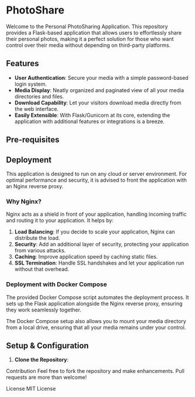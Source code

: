 # PhotoShare

Welcome to the Personal PhotoSharing Application. This repository provides a Flask-based application that allows users to effortlessly share their personal photos, making it a perfect solution for those who want control over their media without depending on third-party platforms.

## Features

- **User Authentication**: Secure your media with a simple password-based login system.
- **Media Display**: Neatly organized and paginated view of all your media directories and files.
- **Download Capability**: Let your visitors download media directly from the web interface.
- **Easily Extensible**: With Flask/Gunicorn at its core, extending the application with additional features or integrations is a breeze.
  
## Pre-requisites


## Deployment

This application is designed to run on any cloud or server environment. For optimal performance and security, it is advised to front the application with an Nginx reverse proxy.

### Why Nginx?

Nginx acts as a shield in front of your application, handling incoming traffic and routing it to your application. It helps by:

1. **Load Balancing**: If you decide to scale your application, Nginx can distribute the load.
2. **Security**: Add an additional layer of security, protecting your application from various attacks.
3. **Caching**: Improve application speed by caching static files.
4. **SSL Termination**: Handle SSL handshakes and let your application run without that overhead.

### Deployment with Docker Compose

The provided Docker Compose script automates the deployment process. It sets up the Flask application alongside the Nginx reverse proxy, ensuring they work seamlessly together.

The Docker Compose setup also allows you to mount your media directory from a local drive, ensuring that all your media remains under your control.

## Setup & Configuration

1. **Clone the Repository**:


Contribution
Feel free to fork the repository and make enhancements. Pull requests are more than welcome!

License
MIT License